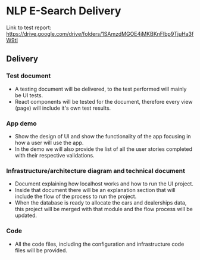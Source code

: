 # NLP E-Search Delivery

Link to test report: https://drive.google.com/drive/folders/1SAmzdMGOE4jMKBKnFlbp9TjuHa3fW9tI

## Delivery
### Test document
- A testing document will be delivered, to the test performed will mainly be UI tests.
- React components will be tested for the document, therefore every view (page) will include it's own test results.

### App demo
- Show the design of UI and show the functionality of the app focusing in how a user will use the app.
- In the demo we will also provide the list of all the user stories completed with their respective validations.

### Infrastructure/architecture diagram and technical document

- Document explaining how localhost works and how to run the UI project.
- Inside that document there will be an explanation section that will include the flow of the process to run the project.
- When the database is ready to allocate the cars and dealerships data, this project will be merged with that module and the flow process will be updated.

### Code

- All the code files, including the configuration and infrastructure code files will be provided.


